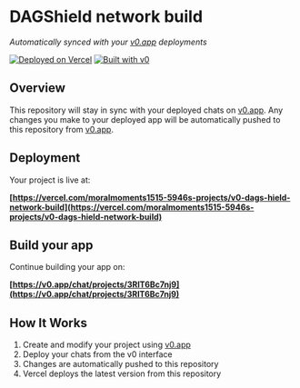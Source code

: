 # DAGShield network build

*Automatically synced with your [v0.app](https://v0.app) deployments*

[![Deployed on Vercel](https://img.shields.io/badge/Deployed%20on-Vercel-black?style=for-the-badge&logo=vercel)](https://vercel.com/moralmoments1515-5946s-projects/v0-dags-hield-network-build)
[![Built with v0](https://img.shields.io/badge/Built%20with-v0.app-black?style=for-the-badge)](https://v0.app/chat/projects/3RIT6Bc7nj9)

## Overview

This repository will stay in sync with your deployed chats on [v0.app](https://v0.app).
Any changes you make to your deployed app will be automatically pushed to this repository from [v0.app](https://v0.app).

## Deployment

Your project is live at:

**[https://vercel.com/moralmoments1515-5946s-projects/v0-dags-hield-network-build](https://vercel.com/moralmoments1515-5946s-projects/v0-dags-hield-network-build)**

## Build your app

Continue building your app on:

**[https://v0.app/chat/projects/3RIT6Bc7nj9](https://v0.app/chat/projects/3RIT6Bc7nj9)**

## How It Works

1. Create and modify your project using [v0.app](https://v0.app)
2. Deploy your chats from the v0 interface
3. Changes are automatically pushed to this repository
4. Vercel deploys the latest version from this repository